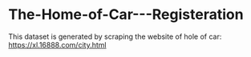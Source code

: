 # The-Home-of-Car---Registeration
This dataset is generated by scraping the website of hole of car: https://xl.16888.com/city.html
